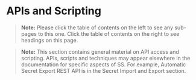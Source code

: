 [title]: # (APIs and Scripting)
[tags]: # (API,Scripting)
[priority]: # (1000)

# APIs and Scripting

> **Note:** Please click the table of contents on the left to see any sub-pages to this one. Click the table of contents on the right to see headings on this page.

> **Note:** This section contains general material on API access and scripting. APIs, scripts and techniques may appear elsewhere in the documentation for specific aspects of SS. For example, Automatic Secret Export REST API is in the Secret Import and Export section.

